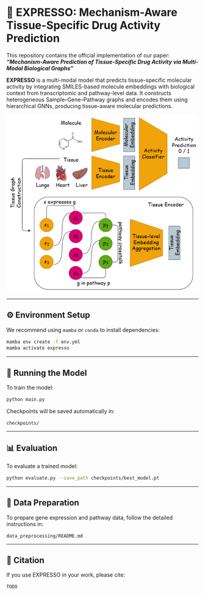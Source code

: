 # 🚀 EXPRESSO: Mechanism-Aware Tissue-Specific Drug Activity Prediction

This repository contains the official implementation of our paper:
***“Mechanism-Aware Prediction of Tissue-Specific Drug Activity via Multi-Modal Biological Graphs”***

**EXPRESSO** is a multi-modal model that predicts tissue-specific molecular activity by integrating SMILES-based molecule embeddings with biological context from transcriptomic and pathway-level data. It constructs heterogeneous Sample–Gene–Pathway graphs and encodes them using hierarchical GNNs, producing tissue-aware molecular predictions.

<p align="center">
  <img src="EXPRESSO.png" width="700"/>
</p>

---

## ⚙️ Environment Setup

We recommend using `mamba` or `conda` to install dependencies:

```bash
mamba env create -f env.yml
mamba activate expresso
```

---

## 🧭 Running the Model

To train the model:

```bash
python main.py
```

Checkpoints will be saved automatically in:

```
checkpoints/
```

---

## 📊 Evaluation

To evaluate a trained model:

```bash
python evaluate.py --save_path checkpoints/best_model.pt
```

---

## 📂 Data Preparation

To prepare gene expression and pathway data, follow the detailed instructions in:

```
data_preprocessing/README.md
```

---

## 📝 Citation

If you use EXPRESSO in your work, please cite:

```
TODO
```
